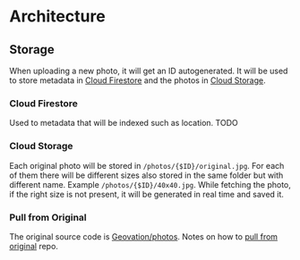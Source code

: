 # Architecture

## Storage

When uploading a new photo, it will get an ID autogenerated. It will be used to store metadata in [Cloud Firestore](https://firebase.google.com/docs/firestore/) and the photos in [Cloud Storage](https://firebase.google.com/docs/storage/).

### Cloud Firestore

Used to metadata that will be indexed such as location.
TODO

### Cloud Storage

Each original photo will be stored in `/photos/{$ID}/original.jpg`. For each of them there will be different sizes also stored in the same folder but with different name. Example  `/photos/{$ID}/40x40.jpg`. While fetching the photo, if the right size is not present, it will be generated in real time and saved it.

### Pull from Original

The original source code is [Geovation/photos](https://github.com/Geovation/photos). Notes on how to [pull from original](http://bassistance.de/2010/06/25/git-fu-updating-your-github-fork/) repo.
